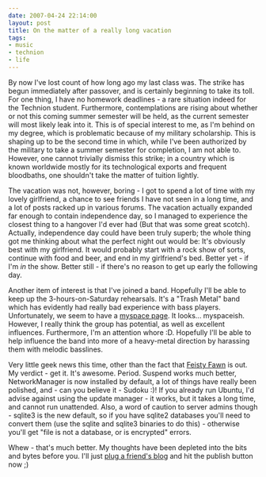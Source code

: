 ```yaml
---
date: 2007-04-24 22:14:00
layout: post
title: On the matter of a really long vacation
tags:
- music
- technion
- life
---
```


By now I've lost count of how long ago my last class was. The strike has begun
immediately after passover, and is certainly beginning to take its toll. For
one thing, I have no homework deadlines - a rare situation indeed for the
Technion student. Furthermore, contemplations are rising about whether or not
this coming summer semester will be held, as the current semester will most
likely leak into it. This is of special interest to me, as I'm behind on my
degree, which is problematic because of my military scholarship. This is
shaping up to be the second time in which, while I've been authorized by the
military to take a summer semester for completion, I am not able to. However,
one cannot trivially dismiss this strike; in a country which is known worldwide
mostly for its technological exports and frequent bloodbaths, one shouldn't
take the matter of tuition lightly.

The vacation was not, however, boring - I got to spend a lot of time with my
lovely girlfriend, a chance to see friends I have not seen in a long time, and
a lot of posts racked up in various forums. The vacation actually expanded far
enough to contain independence day, so I managed to experience the closest
thing to a hangover I'd ever had (But that was some great scotch). Actually,
independence day could have been truly superb; the whole thing got me thinking
about what the perfect night out would be: It's obviously best with my
girlfriend. It would probably start with a rock show of sorts, continue with
food and beer, and end in my girlfriend's bed. Better yet - if I'm _in_ the
show. Better still - if there's no reason to get up early the following day.

Another item of interest is that I've joined a band. Hopefully I'll be able to
keep up the 3-hours-on-Saturday rehearsals. It's a "Trash Metal" band which has
evidently had really bad experience with bass players. Unfortunately, we seem
to have a [myspace page](http://myspace.com/switchblade777). It looks...
myspaceish. However, I really think the group has potential, as well as
excellent influences. Furthermore, I'm an attention whore :D. Hopefully I'll be
able to help influence the band into more of a heavy-metal direction by
harassing them with melodic basslines.

Very little geek news this time, other than the fact that [Feisty
Fawn](http://ubuntu.com) is out. My verdict - get it. It's awesome. Period.
Suspend works much better, NetworkManager is now installed by default, a lot of
things have really been polished, and - can you believe it - Sudoku :)! If you
already run Ubuntu, I'd advise against using the update manager - it works, but
it takes a long time, and cannot run unattended. Also, a word of caution to
server admins though - sqlite3 is the new default, so if you have sqlite2
databases you'll need to convert them (use the sqlite and sqlite3 binaries to
do this) - otherwise you'll get "file is not a database, or is encrypted"
errors.

Whew - that's much better. My thoughts have been depleted into the bits and
bytes before you. I'll just [plug a friend's blog](http://gadial.net) and hit
the publish button now ;)
